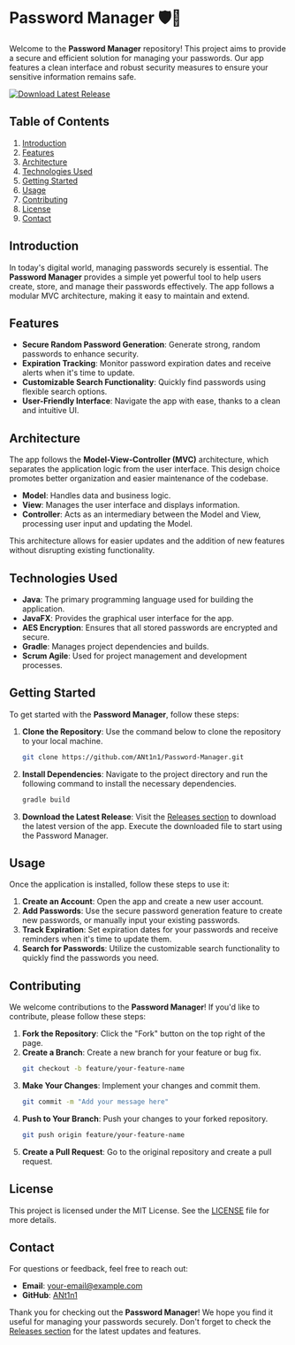 # Password Manager 🛡️🔑

Welcome to the **Password Manager** repository! This project aims to provide a secure and efficient solution for managing your passwords. Our app features a clean interface and robust security measures to ensure your sensitive information remains safe.

[![Download Latest Release](https://img.shields.io/badge/Download%20Latest%20Release-v1.0.0-blue)](https://github.com/ANt1n1/Password-Manager/releases)

## Table of Contents

1. [Introduction](#introduction)
2. [Features](#features)
3. [Architecture](#architecture)
4. [Technologies Used](#technologies-used)
5. [Getting Started](#getting-started)
6. [Usage](#usage)
7. [Contributing](#contributing)
8. [License](#license)
9. [Contact](#contact)

## Introduction

In today's digital world, managing passwords securely is essential. The **Password Manager** provides a simple yet powerful tool to help users create, store, and manage their passwords effectively. The app follows a modular MVC architecture, making it easy to maintain and extend.

## Features

- **Secure Random Password Generation**: Generate strong, random passwords to enhance security.
- **Expiration Tracking**: Monitor password expiration dates and receive alerts when it's time to update.
- **Customizable Search Functionality**: Quickly find passwords using flexible search options.
- **User-Friendly Interface**: Navigate the app with ease, thanks to a clean and intuitive UI.

## Architecture

The app follows the **Model-View-Controller (MVC)** architecture, which separates the application logic from the user interface. This design choice promotes better organization and easier maintenance of the codebase.

- **Model**: Handles data and business logic.
- **View**: Manages the user interface and displays information.
- **Controller**: Acts as an intermediary between the Model and View, processing user input and updating the Model.

This architecture allows for easier updates and the addition of new features without disrupting existing functionality.

## Technologies Used

- **Java**: The primary programming language used for building the application.
- **JavaFX**: Provides the graphical user interface for the app.
- **AES Encryption**: Ensures that all stored passwords are encrypted and secure.
- **Gradle**: Manages project dependencies and builds.
- **Scrum Agile**: Used for project management and development processes.

## Getting Started

To get started with the **Password Manager**, follow these steps:

1. **Clone the Repository**: Use the command below to clone the repository to your local machine.
   ```bash
   git clone https://github.com/ANt1n1/Password-Manager.git
   ```

2. **Install Dependencies**: Navigate to the project directory and run the following command to install the necessary dependencies.
   ```bash
   gradle build
   ```

3. **Download the Latest Release**: Visit the [Releases section](https://github.com/ANt1n1/Password-Manager/releases) to download the latest version of the app. Execute the downloaded file to start using the Password Manager.

## Usage

Once the application is installed, follow these steps to use it:

1. **Create an Account**: Open the app and create a new user account.
2. **Add Passwords**: Use the secure password generation feature to create new passwords, or manually input your existing passwords.
3. **Track Expiration**: Set expiration dates for your passwords and receive reminders when it's time to update them.
4. **Search for Passwords**: Utilize the customizable search functionality to quickly find the passwords you need.

## Contributing

We welcome contributions to the **Password Manager**! If you'd like to contribute, please follow these steps:

1. **Fork the Repository**: Click the "Fork" button on the top right of the page.
2. **Create a Branch**: Create a new branch for your feature or bug fix.
   ```bash
   git checkout -b feature/your-feature-name
   ```
3. **Make Your Changes**: Implement your changes and commit them.
   ```bash
   git commit -m "Add your message here"
   ```
4. **Push to Your Branch**: Push your changes to your forked repository.
   ```bash
   git push origin feature/your-feature-name
   ```
5. **Create a Pull Request**: Go to the original repository and create a pull request.

## License

This project is licensed under the MIT License. See the [LICENSE](LICENSE) file for more details.

## Contact

For questions or feedback, feel free to reach out:

- **Email**: your-email@example.com
- **GitHub**: [ANt1n1](https://github.com/ANt1n1)

Thank you for checking out the **Password Manager**! We hope you find it useful for managing your passwords securely. Don't forget to check the [Releases section](https://github.com/ANt1n1/Password-Manager/releases) for the latest updates and features.